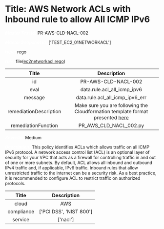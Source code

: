 



# Title: AWS Network ACLs with Inbound rule to allow All ICMP IPv6


***<font color="white">Master Test Id:</font>*** PR-AWS-CLD-NACL-002

***<font color="white">Master Snapshot Id:</font>*** ['TEST_EC2_01NETWORKACL']

***<font color="white">type:</font>*** rego

***<font color="white">rule:</font>*** file([ec2networkacl.rego])  
  
  
  
  

|Title|Description|
| :---: | :---: |
|id|PR-AWS-CLD-NACL-002|
|eval|data.rule.acl_all_icmp_ipv6|
|message|data.rule.acl_all_icmp_ipv6_err|
|remediationDescription|Make sure you are following the Cloudformation template format presented <a href='https://docs.aws.amazon.com/AWSCloudFormation/latest/UserGuide/aws-resource-ec2-network-acl-entry.html' target='_blank'>here</a>|
|remediationFunction|PR_AWS_CLD_NACL_002.py|


***<font color="white">Severity:</font>*** Medium

***<font color="white">Description:</font>*** This policy identifies ACLs which allows traffic on all ICMP IPv6 protocol. A network access control list (ACL) is an optional layer of security for your VPC that acts as a firewall for controlling traffic in and out of one or more subnets. By default, ACL allows all inbound and outbound IPv4 traffic and, if applicable, IPv6 traffic. Inbound rules that allow unrestricted traffic to the internet can be a security risk. As a best practice, it is recommended to configure ACL to restrict traffic on authorized protocols.  
  
  

|Title|Description|
| :---: | :---: |
|cloud|AWS|
|compliance|['PCI DSS', 'NIST 800']|
|service|['nacl']|



[ec2networkacl.rego]: https://github.com/prancer-io/prancer-compliance-test/tree/master/aws/cloud/ec2networkacl.rego
